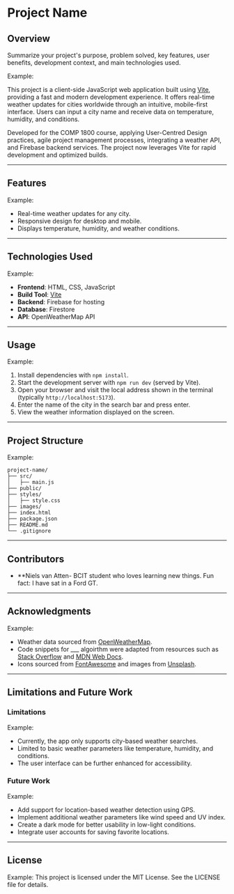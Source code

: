 # Project Name

## Overview
Summarize your project's purpose, problem solved, key features, user benefits, development context, and main technologies used.

Example:

This project is a client-side JavaScript web application built using [Vite](https://vitejs.dev/), providing a fast and modern development experience. It offers real-time weather updates for cities worldwide through an intuitive, mobile-first interface. Users can input a city name and receive data on temperature, humidity, and conditions.

Developed for the COMP 1800 course, applying User-Centred Design practices, agile project management processes, integrating a weather API, and Firebase backend services. The project now leverages Vite for rapid development and optimized builds.

---

## Features

Example:
- Real-time weather updates for any city.
- Responsive design for desktop and mobile.
- Displays temperature, humidity, and weather conditions.

---

## Technologies Used

Example:
- **Frontend**: HTML, CSS, JavaScript
- **Build Tool**: [Vite](https://vitejs.dev/)
- **Backend**: Firebase for hosting
- **Database**: Firestore
- **API**: OpenWeatherMap API

---

## Usage

Example:
1. Install dependencies with `npm install`.
2. Start the development server with `npm run dev` (served by Vite).
3. Open your browser and visit the local address shown in the terminal (typically `http://localhost:5173`).
4. Enter the name of the city in the search bar and press enter.
5. View the weather information displayed on the screen.

---

## Project Structure

Example:
```
project-name/
├── src/
│   ├── main.js
├── public/
├── styles/
│   ├── style.css
├── images/
├── index.html
├── package.json
├── README.md
└── .gitignore
```

---

## Contributors
- **Niels van Atten- BCIT student who loves learning new things. Fun fact: I have sat in a Ford GT.

---

## Acknowledgments

Example:
- Weather data sourced from [OpenWeatherMap](https://openweathermap.org/).
- Code snippets for ___ algoirthm were adapted from resources such as [Stack Overflow](https://stackoverflow.com/) and [MDN Web Docs](https://developer.mozilla.org/).
- Icons sourced from [FontAwesome](https://fontawesome.com/) and images from [Unsplash](https://unsplash.com/).

---

## Limitations and Future Work
### Limitations

Example:
- Currently, the app only supports city-based weather searches.
- Limited to basic weather parameters like temperature, humidity, and conditions.
- The user interface can be further enhanced for accessibility.

### Future Work

Example: 
- Add support for location-based weather detection using GPS.
- Implement additional weather parameters like wind speed and UV index.
- Create a dark mode for better usability in low-light conditions.
- Integrate user accounts for saving favorite locations.

---

## License

Example:
This project is licensed under the MIT License. See the LICENSE file for details.
